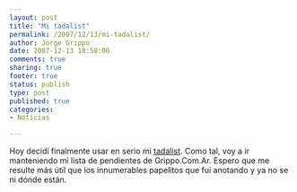 ```yaml
--- 
layout: post
title: "Mi tadalist"
permalink: /2007/12/13/mi-tadalist/
author: Jorge Grippo
date: 2007-12-13 18:58:00
comments: true
sharing: true
footer: true
status: publish
type: post
published: true
categories: 
- Noticias

---
```

<!-- 46 -->
Hoy decidí finalmente usar en serio mi <a href="http://grippo.tadalist.com/lists/public/462398">tadalist</a>. Como tal, voy a ir manteniendo mi lista de pendientes de Grippo.Com.Ar. Espero que me resulte más útil que los innumerables papelitos que fui anotando y ya no se ni dónde están.

